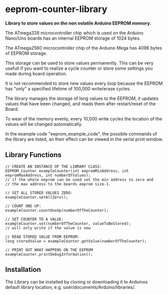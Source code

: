 # eeprom-counter-library 

**Library to store values on the non volatile Arduino EEPROM memory.**

The ATmega328 microcontroller chip which is used on the Arduino Nano/Uno boards has an internal EEPROM storage of 1024 bytes.

The ATmega2560 microcontroller chip of the Arduino Mega has 4096 bytes of EEPROM storage.

This storage can be used to store values permanently.
This can be very usefull if you want to realize a cycle counter or store some settings you made during board operation.

It is not recommended to store new values every loop because the EEPROM has "only" a specified lifetime of 100,000 write/erase cycles.

The library manages the storage of long values to the EEPROM, it updates values that have been changed, and reads them after restart/reset of the Board.

To wear of the memory evenly, every 10,000 write cycles the location of the values will be changed automatically.

In the example code "eeprom_example_code", the possible commands of the library are listed, an their effect can be viewed in the serial print window.

Library Functions
-----------------

	// CREATE AN INSTANCE OF THE LIBRARY CLASS:
	EEPROM_Counter exampleCounter(int eepromMinAddress, int eepromMaxAddress, int numberOfValues); 
	// if the whole eeprom can be used set the min address to zero and
	// the max address to the boards eeprom size-1.

	// SET ALL STORED VALUES ZERO:
	exampleCounter.setAllZero();

	// COUNT ONE UP:
	exampleCounter.countOneUp(numberOfTheCounter);

	// SET COUNTER TO A VALUE:	
	exampleCounter.set(numberOfTheCounter, valueToBeStored);
	// will only write if the value is new

	// READ STORED VALUE FROM EEPROM:
	long storedValue = exampleCounter.getValue(numberOfTheCounter);
  
	// PRINT OUT WHAT HAPPENS ON THE EEPROM
	exampleCounter.printDebugInformation();	
  

Installation
------------
The Library can be installed by cloning or downloading it to Arduinos default library location, e.g. user/documents/Arduino/libraries/.

